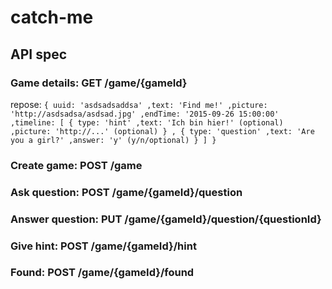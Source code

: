 # catch-me

## API spec

### Game details: GET /game/{gameId}
repose:
`{
	uuid: 'asdsadsaddsa'
	,text: 'Find me!'
	,picture: 'http://asdsadsa/asdsad.jpg'
	,endTime: '2015-09-26 15:00:00'
	,timeline: [
		{
			type: 'hint'
			,text: 'Ich bin hier!' (optional)
			,picture: 'http://...' (optional)
		}
		, {
			type: 'question'
			,text: 'Are you a girl?'
			,answer: 'y' (y/n/optional)
		}
	]
}`

### Create game: POST /game

### Ask question: POST /game/{gameId}/question

### Answer question: PUT /game/{gameId}/question/{questionId}

### Give hint: POST /game/{gameId}/hint

### Found: POST /game/{gameId}/found
